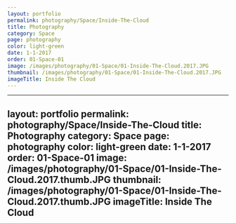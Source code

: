 ```yaml
---
layout: portfolio
permalink: photography/Space/Inside-The-Cloud
title: Photography
category: Space
page: photography
color: light-green
date: 1-1-2017
order: 01-Space-01
image: /images/photography/01-Space/01-Inside-The-Cloud.2017.JPG
thumbnail: /images/photography/01-Space/01-Inside-The-Cloud.2017.JPG
imageTitle: Inside The Cloud
---
```

---
layout: portfolio
permalink: photography/Space/Inside-The-Cloud
title: Photography
category: Space
page: photography
color: light-green
date: 1-1-2017
order: 01-Space-01
image: /images/photography/01-Space/01-Inside-The-Cloud.2017.thumb.JPG
thumbnail: /images/photography/01-Space/01-Inside-The-Cloud.2017.thumb.JPG
imageTitle: Inside The Cloud
---
